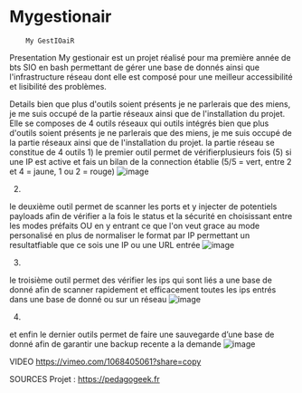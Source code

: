 # Mygestionair
		My GestIOaiR
Presentation
My gestionair est un projet réalisé pour ma première année de bts SIO en bash permettant de gérer une base de donnés ainsi que l'infrastructure réseau dont elle est composé pour une meilleur accessibilité  et lisibilité des problèmes.

Details
bien que plus d'outils soient présents je ne parlerais que des miens, je me suis occupé de la partie réseaux ainsi que de l'installation du projet. Elle se composes de 4 outils réseaux qui 
outils intégrés
bien que plus d'outils soient présents je ne parlerais que des miens, je me suis occupé de la partie réseaux ainsi que de l'installation du projet.
la partie réseau se constitue de 4 outils
1)
le premier outil permet de vérifierplusieurs fois (5) si une IP est active  et fais un bilan de la connection établie (5/5 = vert, entre 2 et 4 = jaune, 1 ou 2 = rouge)
![image](https://github.com/user-attachments/assets/b1dba982-dc63-4c1f-9971-9d880d3bc30c)


2)
le deuxième outil permet de scanner les ports et y injecter de potentiels payloads afin de vérifier a la fois le status et la sécurité en choisissant entre les modes préfaits OU en y entrant ce que l'on veut grace au mode personalisé en plus de normaliser le format par IP permettant un resultatfiable que ce sois une IP ou une URL entrée
![image](https://github.com/user-attachments/assets/9e8de0ee-fc16-4f75-ac8f-fa43e982cc39)

3)
le troisième outil permet des vérifier les ips qui sont liés a une base de donné afin de scanner rapidement et efficacement toutes les ips entrés dans une base de donné ou sur un réseau
![image](https://github.com/user-attachments/assets/fa017e15-60dd-4c6a-a750-dc8a96a21c73)

4)
et enfin le dernier outils permet de faire une sauvegarde d’une base de donné afin de garantir une backup recente a la demande
![image](https://github.com/user-attachments/assets/f46a3918-b337-4524-9634-bf144a2ad96b)

VIDEO 
https://vimeo.com/1068405061?share=copy

SOURCES
Projet : https://pedagogeek.fr
